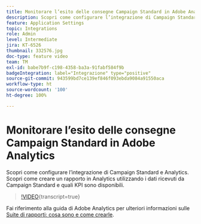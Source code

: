 ```yaml
---
title: Monitorare l’esito delle consegne Campaign Standard in Adobe Analytics
description: Scopri come configurare l’integrazione di Campaign Standard e Analytics. Scopri come creare un rapporto in Analytics utilizzando i dati ricevuti da Campaign Standard e quali KPI sono disponibili.
feature: Application Settings
topic: Integrations
role: Admin
level: Intermediate
jira: KT-6526
thumbnail: 332576.jpg
doc-type: feature video
team: TM
exl-id: babe7b9f-c198-4358-ba3a-91fabf584f9b
badgeIntegration: label="Integrazione" type="positive"
source-git-commit: 943599bd7ce139ef846f093ebda9084a91550aca
workflow-type: ht
source-wordcount: '100'
ht-degree: 100%

---
```


# Monitorare l’esito delle consegne Campaign Standard in Adobe Analytics

Scopri come configurare l’integrazione di Campaign Standard e Analytics. Scopri come creare un rapporto in Analytics utilizzando i dati ricevuti da Campaign Standard e quali KPI sono disponibili.

>[!VIDEO](https://video.tv.adobe.com/v/332576/?learn=on){transcript=true}

Fai riferimento alla guida di Adobe Analytics per ulteriori informazioni sulle [Suite di rapporti: cosa sono e come crearle](https://experienceleague.adobe.com/docs/analytics-learn/tutorials/intro-to-analytics/analytics-basics/understanding-and-creating-report-suites.html?lang=it#intro-to-analytics).
